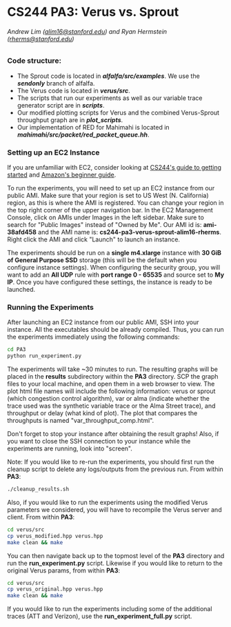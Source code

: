 # CS244 PA3: Verus vs. Sprout
###### Andrew Lim (alim16@stanford.edu) and Ryan Hermstein (rherms@stanford.edu)

### Code structure:

* The Sprout code is located in ***alfalfa/src/examples***. We use the ***sendonly*** branch of alfalfa.
* The Verus code is located in ***verus/src***.
* The scripts that run our experiments as well as our variable trace generator script are in ***scripts***.
* Our modified plotting scripts for Verus and the combined Verus-Sprout throughput graph are in ***plot_scripts***.
* Our implementation of RED for Mahimahi is located in ***mahimahi/src/packet/red_packet_queue.hh***.

### Setting up an EC2 Instance

If you are unfamiliar with EC2, consider looking at [CS244's guide to getting started](http://web.stanford.edu/class/cs244/ec2setup.html) and [Amazon's beginner guide](http://docs.aws.amazon.com/AWSEC2/latest/UserGuide/AccessingInstancesLinux.html).

To run the experiments, you will need to set up an EC2 instance from our public AMI.
Make sure that your region is set to US West (N. California) region, as this is where
the AMI is registered. You can change your region in the top right corner of the upper 
navigation bar. In the EC2 Management Console, click on AMIs under Images in the left sidebar. Make sure to search for "Public Images" instead of "Owned by Me". Our AMI id is: **ami-38afd458** and the AMI name is: **cs244-pa3-verus-sprout-alim16-rherms**. Right click the AMI and click "Launch" to launch an instance.

The experiments should be run on a **single m4.xlarge** instance with **30 GiB of General Purpose SSD** 
storage (this will be the default when you configure instance settings). When configuring the
security group, you will want to add an **All UDP** rule with **port range 0 - 65535** and source set to **My IP**.
Once you have configured these settings, the instance is ready to be launched.

### Running the Experiments
After launching an EC2 instance from our public AMI, SSH into your instance. All the executables
should be already compiled. Thus, you can run the experiments immediately using the following commands:

```sh
cd PA3
python run_experiment.py
```
The experiments will take ~30 minutes to run. The resulting graphs will be placed in the **results** subdirectory 
within the **PA3** directory. SCP the graph files to your local machine, and open them in a web browser to view.
The plot html file names will include the following information: verus or sprout (which congestion control algorithm),
var or alma (indicate whether the trace used was the synthetic variable trace or the Alma Street trace), and throughput
or delay (what kind of plot). The plot that compares the throughputs is named "var_throughput_comp.html".

Don't forget to stop your instance after obtaining the result graphs! Also, if you want to close the SSH connection to your instance while the experiments are running, look into "screen".

Note: If you would like to re-run the experiments, you should first run the cleanup script to delete any logs/outputs
from the previous run. From within **PA3**:

```sh
./cleanup_results.sh
```

Also, if you would like to run the experiments using the modified Verus parameters we considered, you will have to
recompile the Verus server and client. From within **PA3**:

```sh
cd verus/src
cp verus_modified.hpp verus.hpp
make clean && make
```

You can then navigate back up to the topmost level of the **PA3** directory and run the **run_experiment.py** script.
Likewise if you would like to return to the original Verus params, from within **PA3**:

```sh
cd verus/src
cp verus_original.hpp verus.hpp
make clean && make
```

If you would like to run the experiments including some of the additional traces (ATT and Verizon), use the 
**run_experiment_full.py** script.


